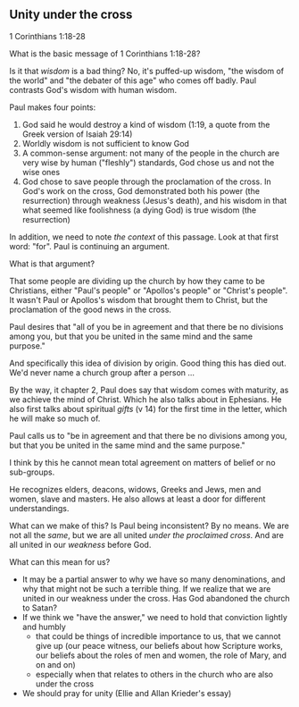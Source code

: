 ## Unity under the cross ##
1 Corinthians 1:18-28

What is the basic message of 1 Corinthians 1:18-28? 

Is it that _wisdom_ is a bad thing? No, it's puffed-up wisdom, "the wisdom of the world" and "the debater of this age" who comes off badly. Paul contrasts God's wisdom with human wisdom. 

Paul makes four points:

1. God said he would destroy a kind of wisdom (1:19, a quote from the Greek version of Isaiah 29:14)
2. Worldly wisdom is not sufficient to know God
3. A common-sense argument: not many of the people in the church are very wise by human ("fleshly") standards, God chose us and not the wise ones
4. God chose to save people through the proclamation of the cross. In God's work on the cross, God demonstrated both his power (the resurrection) through weakness (Jesus's death), and his wisdom in that what seemed like foolishness (a dying God) is true wisdom (the resurrection)

In addition, we need to note _the context_ of this passage. Look at that first word: "for". Paul is continuing an argument. 

What is that argument?

That some people are dividing up the church by how they came to be Christians, either "Paul's people" or "Apollos's people" or "Christ's people". It wasn't Paul or Apollos's wisdom that brought them to Christ, but the proclamation of the good news in the cross.

Paul desires that "all of you be in agreement and that there be no divisions among you, but that you be united in the same mind and the same purpose." 

And specifically this idea of division by origin. Good thing this has died out. We'd never name a church group after a person ...

By the way, it chapter 2, Paul does say that wisdom comes with maturity, as we achieve the mind of Christ. Which he also talks about in Ephesians. He also first talks about spiritual _gifts_ (v 14) for the first time in the letter, which he will make so much of. 

Paul calls us to "be in agreement and that there be no divisions among you, but that you be united in the same mind and the same purpose."

I think by this he cannot mean total agreement on matters of belief or no sub-groups.

He recognizes elders, deacons, widows, Greeks and Jews, men and women, slave and masters. He also allows at least a door for different understandings.

What can we make of this? Is Paul being inconsistent? By no means. We are not all the _same_, but we are all united _under the proclaimed cross_. And are all united in our _weakness_ before God.

What can this mean for us?

- It may be a partial answer to why we have so many denominations, and why that might not be such a terrible thing. If we realize that we are united in our weakness under the cross. Has God abandoned the church to Satan?
- If we think we "have the answer," we need to hold that conviction lightly and humbly
  - that could be things of incredible importance to us, that we cannot give up (our peace witness, our beliefs about how Scripture works, our beliefs about the roles of men and women, the role of Mary, and on and on)
  - especially when that relates to others in the church who are also under the cross
- We should pray for unity (Ellie and Allan Krieder's essay)




